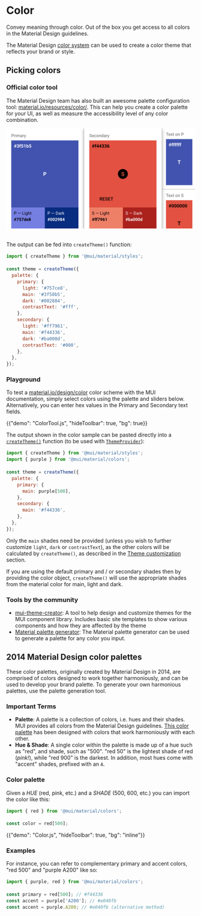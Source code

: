 # Color

<p class="description">Convey meaning through color. Out of the box you get access to all colors in the Material Design guidelines.</p>

The Material Design [color system](https://material.io/design/color/) can be used to create a color theme that reflects your brand or style.

## Picking colors

### Official color tool

The Material Design team has also built an awesome palette configuration tool: [material.io/resources/color/](https://material.io/resources/color/).
This can help you create a color palette for your UI, as well as measure the accessibility level of any color combination.

<a href="https://material.io/resources/color/#!/?view.left=0&view.right=0&primary.color=3F51B5&secondary.color=F44336" target="_blank" rel="noopener nofollow">
  <img src="/static/images/color/colorTool.png" alt="Official color tool" style="width: 574px" />
</a>
<br />
<br />

The output can be fed into `createTheme()` function:

```js
import { createTheme } from '@mui/material/styles';

const theme = createTheme({
  palette: {
    primary: {
      light: '#757ce8',
      main: '#3f50b5',
      dark: '#002884',
      contrastText: '#fff',
    },
    secondary: {
      light: '#ff7961',
      main: '#f44336',
      dark: '#ba000d',
      contrastText: '#000',
    },
  },
});
```

### Playground

To test a [material.io/design/color](https://material.io/design/color/) color scheme with the MUI documentation, simply select colors using the palette and sliders below.
Alternatively, you can enter hex values in the Primary and Secondary text fields.

{{"demo": "ColorTool.js", "hideToolbar": true, "bg": true}}

The output shown in the color sample can be pasted directly into a [`createTheme()`](/material-ui/customization/theming/#createtheme-options-theme) function (to be used with [`ThemeProvider`](/material-ui/customization/theming/#theme-provider)):

```jsx
import { createTheme } from '@mui/material/styles';
import { purple } from '@mui/material/colors';

const theme = createTheme({
  palette: {
    primary: {
      main: purple[500],
    },
    secondary: {
      main: '#f44336',
    },
  },
});
```

Only the `main` shades need be provided (unless you wish to further customize `light`, `dark` or `contrastText`), as the other colors will be calculated by `createTheme()`, as described in the [Theme customization](/material-ui/customization/palette/) section.

If you are using the default primary and / or secondary shades then by providing the color object, `createTheme()` will use the appropriate shades from the material color for main, light and dark.

### Tools by the community

- [mui-theme-creator](https://bareynol.github.io/mui-theme-creator/): A tool to help design and customize themes for the MUI component library. Includes basic site templates to show various components and how they are affected by the theme
- [Material palette generator](https://material.io/inline-tools/color/): The Material palette generator can be used to generate a palette for any color you input.

## 2014 Material Design color palettes

These color palettes, originally created by Material Design in 2014, are comprised of colors designed to work together harmoniously, and can be used to develop your brand palette. To generate your own harmonious palettes, use the palette generation tool.

### Important Terms

- **Palette**: A palette is a collection of colors, i.e. hues and their shades. MUI provides all colors from the Material Design guidelines.
  [This color palette](#color-palette) has been designed with colors that work harmoniously with each other.
- **Hue & Shade**: A single color within the palette is made up of a hue such as "red", and shade, such as "500".
  "red 50" is the lightest shade of red (_pink!_), while "red 900" is the darkest.
  In addition, most hues come with "accent" shades, prefixed with an `A`.

### Color palette

Given a _HUE_ (red, pink, etc.) and a _SHADE_ (500, 600, etc.) you can import the color like this:

```jsx
import { red } from '@mui/material/colors';

const color = red[500];
```

{{"demo": "Color.js", "hideToolbar": true, "bg": "inline"}}

### Examples

For instance, you can refer to complementary primary and accent colors, "red 500" and "purple A200" like so:

```js
import { purple, red } from '@mui/material/colors';

const primary = red[500]; // #f44336
const accent = purple['A200']; // #e040fb
const accent = purple.A200; // #e040fb (alternative method)
```
